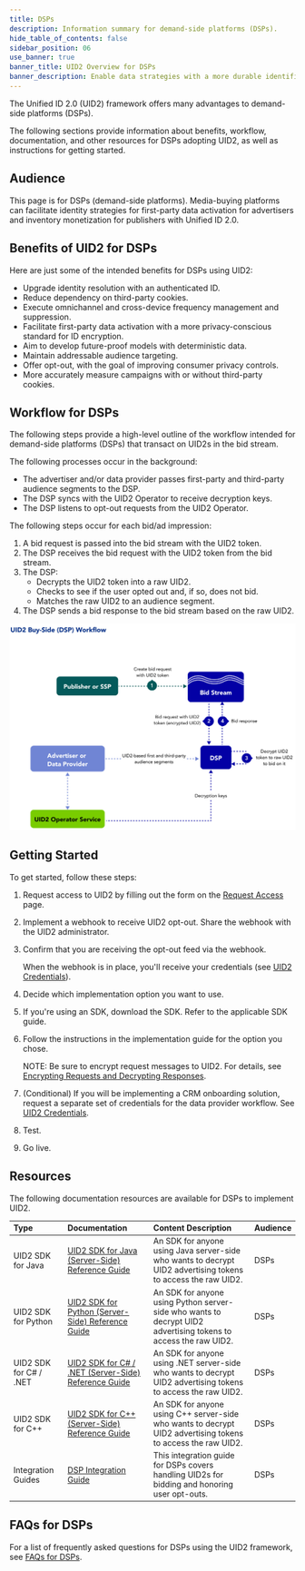 ```yaml
---
title: DSPs
description: Information summary for demand-side platforms (DSPs).
hide_table_of_contents: false
sidebar_position: 06
use_banner: true
banner_title: UID2 Overview for DSPs
banner_description: Enable data strategies with a more durable identifier.
---
```


The Unified ID 2.0 (UID2) framework offers many advantages to demand-side platforms (DSPs).

The following sections provide information about benefits, workflow, documentation, and other resources for DSPs adopting UID2, as well as instructions for getting started.

## Audience

This page is for DSPs (demand-side platforms). Media-buying platforms can facilitate identity strategies for first-party data activation for advertisers and inventory monetization for publishers with Unified ID 2.0.

## Benefits of UID2 for DSPs

Here are just some of the intended benefits for DSPs using UID2:
- Upgrade identity resolution with an authenticated ID.
- Reduce dependency on third-party cookies.
- Execute omnichannel and cross-device frequency management and suppression.
- Facilitate first-party data activation with a more privacy-conscious standard for ID encryption.
- Aim to develop future-proof models with deterministic data.
- Maintain addressable audience targeting.
- Offer opt-out, with the goal of improving consumer privacy controls.
- More accurately measure campaigns with or without third-party cookies.

## Workflow for DSPs

The following steps provide a high-level outline of the workflow intended for demand-side platforms (DSPs) that transact on UID2s in the bid stream.

The following processes occur in the background:
- The advertiser and/or data provider passes first-party and third-party audience segments to the DSP.
- The DSP syncs with the UID2 Operator to receive decryption keys.
- The DSP listens to opt-out requests from the UID2 Operator.

The following steps occur for each bid/ad impression:

1. A bid request is passed into the bid stream with the UID2 token.
2. The DSP receives the bid request with the UID2 token from the bid stream.
3. The DSP:
   - Decrypts the UID2 token into a raw UID2.
   - Checks to see if the user opted out and, if so, does not bid.
   - Matches the raw UID2 to an audience segment. 
4. The DSP sends a bid response to the bid stream based on the raw UID2.     

![Buy-Side Workflow](images/UID2BuySIdeDSPWorkflow.jpg)

## Getting Started

To get started, follow these steps:

1. Request access to UID2 by filling out the form on the [Request Access](/request-access) page.
2. Implement a webhook to receive UID2 opt-out. Share the webhook with the UID2 administrator.
3. Confirm that you are receiving the opt-out feed via the webhook.

    When the webhook is in place, you'll receive your credentials (see [UID2 Credentials](../getting-started/gs-credentials.md)).
4. Decide which implementation option you want to use.
5. If you're using an SDK, download the SDK. Refer to the applicable SDK guide.
6. Follow the instructions in the implementation guide for the option you chose.

     NOTE: Be sure to encrypt request messages to UID2. For details, see [Encrypting Requests and Decrypting Responses](../getting-started/gs-encryption-decryption.md).
7. (Conditional) If you will be implementing a CRM onboarding solution, request a separate set of credentials for the data provider workflow. See [UID2 Credentials](../getting-started/gs-credentials.md).
8. Test.
9. Go live.

## Resources

The following documentation resources are available for DSPs to implement UID2.

| Type| Documentation | Content Description | Audience |
| :--- | :--- | :--- | :--- |
|UID2 SDK for Java | [UID2 SDK for Java (Server-Side) Reference Guide](../sdks/uid2-sdk-ref-java.md) | An SDK for anyone using Java server-side who wants to decrypt UID2 advertising tokens to access the raw UID2.| DSPs |
|UID2 SDK for Python | [UID2 SDK for Python (Server-Side) Reference Guide](../sdks/uid2-sdk-ref-python.md) | An SDK for anyone using Python server-side who wants to decrypt UID2 advertising tokens to access the raw UID2.| DSPs |
|UID2 SDK for C# / .NET | [UID2 SDK for C# / .NET (Server-Side) Reference Guide](../sdks/uid2-sdk-ref-csharp-dotnet.md) | An SDK for anyone using .NET server-side who wants to decrypt UID2 advertising tokens to access the raw UID2.| DSPs |
|UID2 SDK for C++ | [UID2 SDK for C++ (Server-Side) Reference Guide](../sdks/uid2-sdk-ref-cplusplus.md) | An SDK for anyone using C++ server-side who wants to decrypt UID2 advertising tokens to access the raw UID2.| DSPs |
| Integration Guides | [DSP Integration Guide](../guides/dsp-guide.md) | This integration guide for DSPs covers handling UID2s for bidding and honoring user opt-outs. | DSPs |

<!-- ## Integration Requirements

To integrate with UID2 to receive UID2s from brands (as first-party data) and data providers (as third-party data) and leverage them to inform bidding on UID2s in the bid stream, the buy-side participants must meet the following requirements:

- Accept data in the form of UID2s
- Bid on data in the form of UID2s
- Build a webhook for honoring opt-out requests
- Sync encryption keys daily with the UID2 Administrator

For details, see [DSP Integration Guide](../guides/dsp-guide.md).

Optionally, if DSPs want to generate UID2s themselves from DII, they can also follow the [Third-Party Data Provider Workflow](overview-data-providers.md#workflow-for-data-providers). -->

## FAQs for DSPs

For a list of frequently asked questions for DSPs using the UID2 framework, see [FAQs for DSPs](../getting-started/gs-faqs.md#faqs-for-dsps).
